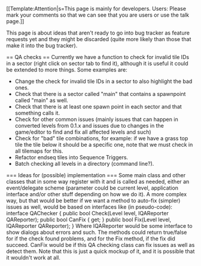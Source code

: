 [[Template:Attention|s=This page is mainly for developers. Users: Please mark your comments so that we can see that you are users or use the talk page.]]

This page is about ideas that aren't ready to go into bug tracker as feature requests yet and they might be discarded (quite more likely than those that make it into the bug tracker).


== QA checks ==
Currently we have a function to check for invalid tile IDs in a sector (right click on sector tab to find it), although it is useful it could be extended to more things.
Some examples are:
* Change the check for invalid tile IDs in a sector to also highlight the bad ones.
* Check that there is a sector called "main" that contains a spawnpoint called "main" as well.
* Check that there is at least one spawn point in each sector and that something calls it.
* Check for other common issues (mainly issues that can happen in converted levels from 0.1.x and issues due to changes in the game/editor to find and fix all affected levels and such)
* Check for "bad" tile combinations, for example: if we have a grass top tile the tile below it should be a specific one, note that we must check in all tilemaps for this.
* Refactor endseq tiles into Sequence Triggers.
* Batch checking all levels in a directory (command line?).

=== Ideas for (possible) implementation ===
Some main class and other classes that in some way register with it and is called as needed, either an event/delegate scheme (parameter could be current level, application interface and/or other stuff depending on how we do it). A more complex way, but that would be better if we want a method to auto-fix (simpler) issues as well, would be based on interfaces like (in pseudo-code):
 interface QAChecker {
   public bool Check(Level level, IQAReporter QAReporter);
   public bool CanFix { get; }
   public bool Fix(Level level, IQAReporter QAReporter);
 }
Where IQAReporter would be some interface to show dialogs about errors and such. The methods could return true/false for if the check found problems, and for the Fix method, if the fix did succeed. CanFix would be if this QA checking class can fix issues as well as detect them. Note that this is just a quick mockup of it, and it is possible that it wouldn't work at all.
